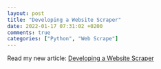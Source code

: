 ```yaml
---
layout: post
title: "Developing a Website Scraper"
date: 2022-01-17 07:31:02 +0200
comments: true
categories: ["Python", "Web Scrape"]
---
```


Read my new article: [Developing a Website Scraper](https://levelup.gitconnected.com/developing-a-website-scraper-b7a78bb5544a)
